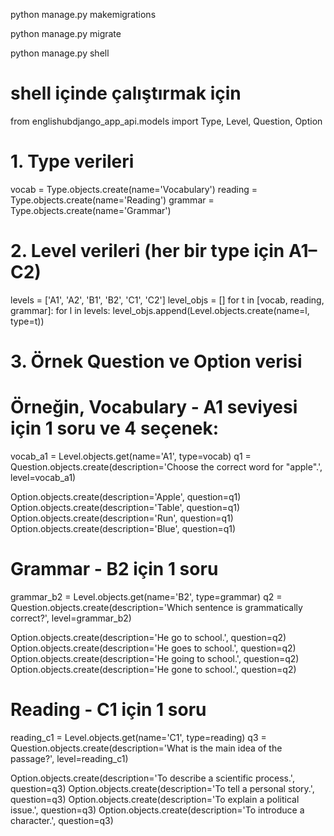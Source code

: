 python manage.py makemigrations

python manage.py migrate

python manage.py shell

# shell içinde çalıştırmak için
from englishubdjango_app_api.models import Type, Level, Question, Option

# 1. Type verileri
vocab = Type.objects.create(name='Vocabulary')
reading = Type.objects.create(name='Reading')
grammar = Type.objects.create(name='Grammar')

# 2. Level verileri (her bir type için A1–C2)
levels = ['A1', 'A2', 'B1', 'B2', 'C1', 'C2']
level_objs = []
for t in [vocab, reading, grammar]:
    for l in levels:
        level_objs.append(Level.objects.create(name=l, type=t))

# 3. Örnek Question ve Option verisi
# Örneğin, Vocabulary - A1 seviyesi için 1 soru ve 4 seçenek:
vocab_a1 = Level.objects.get(name='A1', type=vocab)
q1 = Question.objects.create(description='Choose the correct word for "apple".', level=vocab_a1)

Option.objects.create(description='Apple', question=q1)
Option.objects.create(description='Table', question=q1)
Option.objects.create(description='Run', question=q1)
Option.objects.create(description='Blue', question=q1)

# Grammar - B2 için 1 soru
grammar_b2 = Level.objects.get(name='B2', type=grammar)
q2 = Question.objects.create(description='Which sentence is grammatically correct?', level=grammar_b2)

Option.objects.create(description='He go to school.', question=q2)
Option.objects.create(description='He goes to school.', question=q2)
Option.objects.create(description='He going to school.', question=q2)
Option.objects.create(description='He gone to school.', question=q2)

# Reading - C1 için 1 soru
reading_c1 = Level.objects.get(name='C1', type=reading)
q3 = Question.objects.create(description='What is the main idea of the passage?', level=reading_c1)

Option.objects.create(description='To describe a scientific process.', question=q3)
Option.objects.create(description='To tell a personal story.', question=q3)
Option.objects.create(description='To explain a political issue.', question=q3)
Option.objects.create(description='To introduce a character.', question=q3)
